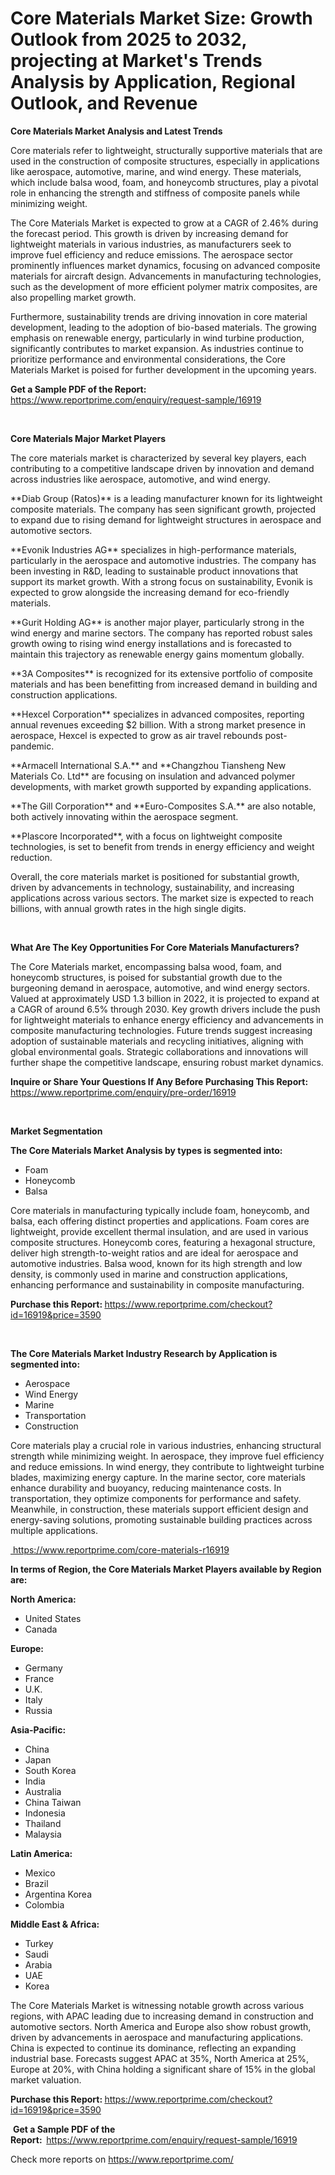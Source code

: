 <p><h1>Core Materials Market Size: Growth Outlook from 2025 to 2032, projecting at Market's Trends Analysis by Application, Regional Outlook, and Revenue</h1></p><p><strong>Core Materials Market Analysis and Latest Trends</strong></p>
<p><p>Core materials refer to lightweight, structurally supportive materials that are used in the construction of composite structures, especially in applications like aerospace, automotive, marine, and wind energy. These materials, which include balsa wood, foam, and honeycomb structures, play a pivotal role in enhancing the strength and stiffness of composite panels while minimizing weight.</p><p>The Core Materials Market is expected to grow at a CAGR of 2.46% during the forecast period. This growth is driven by increasing demand for lightweight materials in various industries, as manufacturers seek to improve fuel efficiency and reduce emissions. The aerospace sector prominently influences market dynamics, focusing on advanced composite materials for aircraft design. Advancements in manufacturing technologies, such as the development of more efficient polymer matrix composites, are also propelling market growth.</p><p>Furthermore, sustainability trends are driving innovation in core material development, leading to the adoption of bio-based materials. The growing emphasis on renewable energy, particularly in wind turbine production, significantly contributes to market expansion. As industries continue to prioritize performance and environmental considerations, the Core Materials Market is poised for further development in the upcoming years.</p></p>
<p><strong>Get a Sample PDF of the Report:&nbsp;</strong> <a href="https://www.reportprime.com/enquiry/request-sample/16919?utm_campaign=3176&utm_medium=2&utm_source=Github&utm_content=ia&utm_term=18032025&utm_id=core-materials">https://www.reportprime.com/enquiry/request-sample/16919</a></p>
<p>&nbsp;</p>
<p><strong>Core Materials Major Market Players</strong></p>
<p><p>The core materials market is characterized by several key players, each contributing to a competitive landscape driven by innovation and demand across industries like aerospace, automotive, and wind energy. </p><p>**Diab Group (Ratos)** is a leading manufacturer known for its lightweight composite materials. The company has seen significant growth, projected to expand due to rising demand for lightweight structures in aerospace and automotive sectors. </p><p>**Evonik Industries AG** specializes in high-performance materials, particularly in the aerospace and automotive industries. The company has been investing in R&D, leading to sustainable product innovations that support its market growth. With a strong focus on sustainability, Evonik is expected to grow alongside the increasing demand for eco-friendly materials.</p><p>**Gurit Holding AG** is another major player, particularly strong in the wind energy and marine sectors. The company has reported robust sales growth owing to rising wind energy installations and is forecasted to maintain this trajectory as renewable energy gains momentum globally.</p><p>**3A Composites** is recognized for its extensive portfolio of composite materials and has been benefitting from increased demand in building and construction applications.</p><p>**Hexcel Corporation** specializes in advanced composites, reporting annual revenues exceeding $2 billion. With a strong market presence in aerospace, Hexcel is expected to grow as air travel rebounds post-pandemic.</p><p>**Armacell International S.A.** and **Changzhou Tiansheng New Materials Co. Ltd** are focusing on insulation and advanced polymer developments, with market growth supported by expanding applications.</p><p>**The Gill Corporation** and **Euro-Composites S.A.** are also notable, both actively innovating within the aerospace segment.</p><p>**Plascore Incorporated**, with a focus on lightweight composite technologies, is set to benefit from trends in energy efficiency and weight reduction.</p><p>Overall, the core materials market is positioned for substantial growth, driven by advancements in technology, sustainability, and increasing applications across various sectors. The market size is expected to reach billions, with annual growth rates in the high single digits.</p></p>
<p>&nbsp;</p>
<p><strong>What Are The Key Opportunities For Core Materials Manufacturers?</strong></p>
<p><p>The Core Materials market, encompassing balsa wood, foam, and honeycomb structures, is poised for substantial growth due to the burgeoning demand in aerospace, automotive, and wind energy sectors. Valued at approximately USD 1.3 billion in 2022, it is projected to expand at a CAGR of around 6.5% through 2030. Key growth drivers include the push for lightweight materials to enhance energy efficiency and advancements in composite manufacturing technologies. Future trends suggest increasing adoption of sustainable materials and recycling initiatives, aligning with global environmental goals. Strategic collaborations and innovations will further shape the competitive landscape, ensuring robust market dynamics.</p></p>
<p><strong>Inquire or Share Your Questions If Any Before Purchasing This Report:</strong> <a href="https://www.reportprime.com/enquiry/pre-order/16919?utm_campaign=3176&utm_medium=2&utm_source=Github&utm_content=ia&utm_term=18032025&utm_id=core-materials">https://www.reportprime.com/enquiry/pre-order/16919</a></p>
<p>&nbsp;</p>
<p><strong>Market Segmentation</strong></p>
<p><strong>The Core Materials Market Analysis by types is segmented into:</strong></p>
<p><ul><li>Foam</li><li>Honeycomb</li><li>Balsa</li></ul></p>
<p><p>Core materials in manufacturing typically include foam, honeycomb, and balsa, each offering distinct properties and applications. Foam cores are lightweight, provide excellent thermal insulation, and are used in various composite structures. Honeycomb cores, featuring a hexagonal structure, deliver high strength-to-weight ratios and are ideal for aerospace and automotive industries. Balsa wood, known for its high strength and low density, is commonly used in marine and construction applications, enhancing performance and sustainability in composite manufacturing.</p></p>
<p><strong>Purchase this Report:&nbsp;</strong><a href="https://www.reportprime.com/checkout?id=16919&price=3590&utm_campaign=3176&utm_medium=2&utm_source=Github&utm_content=ia&utm_term=18032025&utm_id=core-materials">https://www.reportprime.com/checkout?id=16919&price=3590</a></p>
<p>&nbsp;</p>
<p><strong>The Core Materials Market Industry Research by Application is segmented into:</strong></p>
<p><ul><li>Aerospace</li><li>Wind Energy</li><li>Marine</li><li>Transportation</li><li>Construction</li></ul></p>
<p><p>Core materials play a crucial role in various industries, enhancing structural strength while minimizing weight. In aerospace, they improve fuel efficiency and reduce emissions. In wind energy, they contribute to lightweight turbine blades, maximizing energy capture. In the marine sector, core materials enhance durability and buoyancy, reducing maintenance costs. In transportation, they optimize components for performance and safety. Meanwhile, in construction, these materials support efficient design and energy-saving solutions, promoting sustainable building practices across multiple applications.</p></p>
<p><a href="https://www.reportprime.com/core-materials-r16919?utm_campaign=3176&utm_medium=2&utm_source=Github&utm_content=ia&utm_term=18032025&utm_id=core-materials">&nbsp;https://www.reportprime.com/core-materials-r16919</a></p>
<p><strong>In terms of Region, the Core Materials Market Players available by Region are:</strong></p>
<p>
    <p> <strong> North America: </strong>
        <ul>
            <li>United States</li>
            <li>Canada</li>
        </ul>
        </p> 
    <p> <strong> Europe: </strong>
        <ul>
            <li>Germany</li>
            <li>France</li>
            <li>U.K.</li>
            <li>Italy</li>
            <li>Russia</li>
        </ul>
        </p> 
    <p> <strong> Asia-Pacific: </strong>
        <ul>
            <li>China</li>
            <li>Japan</li>
            <li>South Korea</li>
            <li>India</li>
            <li>Australia</li>
            <li>China Taiwan</li>
            <li>Indonesia</li>
            <li>Thailand</li>
            <li>Malaysia</li>
        </ul>
        </p> 
    <p> <strong> Latin America: </strong>
        <ul>
            <li>Mexico</li>
            <li>Brazil</li>
            <li>Argentina Korea</li>
            <li>Colombia</li>
        </ul>
        </p> 
    <p> <strong> Middle East & Africa: </strong>
        <ul>
            <li>Turkey</li>
            <li>Saudi</li>
            <li>Arabia</li>
            <li>UAE</li>
            <li>Korea</li>
        </ul>
    </p>
    </p>
<p><p>The Core Materials Market is witnessing notable growth across various regions, with APAC leading due to increasing demand in construction and automotive sectors. North America and Europe also show robust growth, driven by advancements in aerospace and manufacturing applications. China is expected to continue its dominance, reflecting an expanding industrial base. Forecasts suggest APAC at 35%, North America at 25%, Europe at 20%, with China holding a significant share of 15% in the global market valuation.</p></p>
<p><strong>Purchase this Report: </strong><a href="https://www.reportprime.com/checkout?id=16919&price=3590&utm_campaign=3176&utm_medium=2&utm_source=Github&utm_content=ia&utm_term=18032025&utm_id=core-materials">https://www.reportprime.com/checkout?id=16919&price=3590</a></p>
<p>&nbsp;<strong>Get a Sample PDF of the Report:&nbsp;&nbsp;</strong><a href="https://www.reportprime.com/enquiry/request-sample/16919?utm_campaign=3176&utm_medium=2&utm_source=Github&utm_content=ia&utm_term=18032025&utm_id=core-materials">https://www.reportprime.com/enquiry/request-sample/16919</a></p>
<p><strong></strong></p>
<p>Check more reports on <a href="https://www.reportprime.com/?utm_campaign=3176&utm_medium=2&utm_source=Github&utm_content=ia&utm_term=18032025&utm_id=core-materials">https://www.reportprime.com/</a></p>